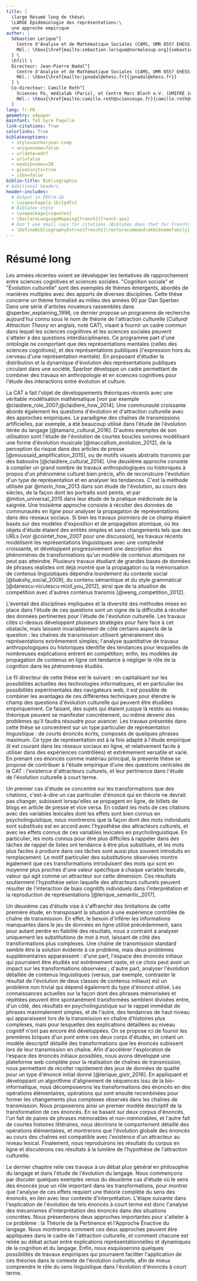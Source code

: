 ```yaml
---
title: |
  \large Résumé long de thèse\
  \LARGE Épidémiologie des représentations:\
  une approche empirique
author: |
  Sébastien Lerique^[
    Centre d'Analyse et de Mathématique Sociales (CAMS, UMR 8557 EHESS-CNRS, Paris).
    Mél.: \hbox{\href{mailto:sebastien.lerique@normalesup.org}{sebastien.lerique@normalesup.org}}.
  ] \
  \hfill \
  Directeur: Jean-Pierre Nadal^[
    Centre d'Analyse et de Mathématique Sociales (CAMS, UMR 8557 EHESS-CNRS, Paris), et Laboratoire de Physique Statistique (LPS, UMR 8550 CNRS-ENS-UPMC-Univ. Paris Diderot, Paris).
    Mél.: \hbox{\href{mailto:jpnadal@ehess.fr}{jpnadal@ehess.fr}}
  ] \
  Co-directeur: Camille Roth^[
    Sciences Po, médialab (Paris), et Centre Marc Bloch e.V. (UMIFRE 14 CNRS-MAEE, Berlin).
    Mél.: \hbox{\href{mailto:camille.roth@sciencespo.fr}{camille.roth@sciencespo.fr}}
  ]
lang: fr-FR
geometry: a4paper
mainfont: TeX Gyre Pagella
link-citations: True
colorlinks: True
biblatexoptions:
  - style=authoryear-comp
  - uniquename=false
  - urldate=edtf
  - url=false
  - maxbibnames=20
  - giveninits=true
  - isbn=false
biblio-title: Bibliographie
# Additional headers
header-includes:
  # Output in PDF/A-1b
  - \usepackage[a-1b]{pdfx}
  # Biblatex style
  - \usepackage{csquotes}
  - \DeclareLanguageMapping{french}{french-apa}
  # Don't use small caps for citations (Biblatex does that for French)
  - \DefineBibliographyExtras{french}{\restorecommand\mkbibnamefamily}
---
```


# Résumé long

Les années récentes voient se développer les tentatives de rapprochement entre sciences cognitives et sciences sociales.
"Cognition sociale" et "Évolution culturelle" sont des exemples de thèmes émergents, abordés de manières multiples avec des apports de diverses disciplines.
Cette thèse concerne un thème formalisé au milieu des années 90 par Dan Sperber.
Dans une série d'articles novateurs rassemblés dans @sperber_explaining_1996, ce dernier propose un programme de recherche aujourd'hui connu sous le nom de théorie de l'attraction culturelle (*Cultural Attraction Theory* en anglais, noté CAT), visant à fournir un cadre commun dans lequel les sciences cognitives et les sciences sociales peuvent s'atteler à des questions interdisciplinaires.
Ce programme part d'une ontologie ne comportant que des représentations mentales (celles des sciences cognitives), et des représentations publiques (l'expression hors du cerveau d'une représentation mentale).
En proposant d'étudier la distribution et la dynamique d'évolution des représentations publiques circulant dans une société, Sperber développe un cadre permettant de combiner des travaux en anthropologie et en sciences cognitives pour l'étude des interactions entre évolution et culture.

La CAT a fait l'objet de développements théoriques récents avec une véritable modélisation mathématique [voir par exemple @claidiere_role_2007;@claidiere_how_2014].
Une communauté croissante aborde également les questions d'évolution et d'attraction culturelle avec des approches empiriques.
Le paradigme des chaînes de transmissions artificielles, par exemple, a été beaucoup utilisé dans l'étude de l'évolution itérée du langage [@tamariz_cultural_2016].
D'autres exemples de son utilisation sont l'étude de l'évolution de courtes boucles sonores modélisant une forme d'évolution musicale [@maccallum_evolution_2012], de la perception du risque dans des articles de presse [@moussaid_amplification_2015], ou de motifs visuels abstraits transmis par des babouins [@claidiere_cultural_2014].
Une deuxième approche consiste à compiler un grand nombre de travaux anthropologiques ou historiques à propos d'un phénomène culturel bien précis, afin de reconstruire l'évolution d'un type de représentation et en analyser les tendances.
C'est la méthode utilisée par @morin_how_2013 dans son étude de l'évolution, au cours des siècles, de la façon dont les portraits sont peints, et par @miton_universal_2015 dans leur étude de la pratique médicinale de la saignée.
Une troisième approche consiste à récolter des données de communautés en ligne pour analyser la propagation de représentations dans des réseaux sociaux.
Si bien les travaux pionniers de ce champ étaient basés sur des modèles d'exposition et de propagation atomique, où les objets d'étude étaient des entités simples et sans changements tels que des URLs [voir @cointet_how_2007 pour une discussion], les travaux récents modélisent les représentations linguistiques avec une complexité croissante, et développent progressivement une description des phénomènes de transformations qu'un modèle de contenus atomiques ne peut pas atteindre.
Plusieurs travaux étudiant de grandes bases de données de phrases réalistes ont déjà montré que la propagation ou la mémorisation de contenus linguistiques dépendra lourdement du contexte social [@bakshy_social_2009], du contenu sémantique et du style grammatical [@danescu-niculescu-mizil_you_2012], ainsi que de la situation de compétition avec d'autres contenus transmis [@weng_competition_2012].

L'éventail des disciplines impliquées et la diversité des méthodes mises en place dans l'étude de ces questions sont un signe de la difficulté à récolter des données pertinentes pour l'étude de l'évolution culturelle.
Les travaux cités ci-dessus développent plusieurs stratégies pour faire face à cet obstacle, mais laissent invariablement de côté certains aspects de la question :
les chaînes de transmission utilisent généralement des représentations extrêmement simples;
l'analyse quantitative de travaux anthropologiques ou historiques identifie des tendances pour lesquelles de nombreuses explications entrent en compétition;
enfin, les modèles de propagation de contenus en ligne ont tendance à négliger le rôle de la cognition dans les phénomènes étudiés.

Le fil directeur de cette thèse est le suivant :
en capitalisant sur les possibilités actuelles des technologies informatiques, et en particulier les possibilités expérimentales des navigateurs web, il est possible de combiner les avantages de ces différentes techniques pour étendre le champ des questions d'évolution culturelle qui peuvent être étudiées empiriquement.
Ce faisant, des sujets qui étaient jusque là restés au niveau théorique peuvent se manifester concrètement, ou même devenir des problèmes qu'il faudra résoudre pour avancer.
Les travaux présentés dans cette thèse se concentrent sur un type particulier de représentation linguistique :
de courts énoncés écrits, composés de quelques phrases maximum.
Ce type de représentation est à la fois adapté à l'étude empirique (il est courant dans les réseaux sociaux en ligne, et relativement facile à utiliser dans des expériences contrôlées) et extrêmement versatile et varié.
En prenant ces énoncés comme matériau principal, la présente thèse se propose de contribuer à l'étude empirique d'une des questions centrales de la CAT :
l'existence d'attracteurs culturels, et leur pertinence dans l'étude de l'évolution culturelle à court terme.

Un premier cas d'étude se concentre sur les transformations que des citations, c'est-à-dire un cas particulier d'énoncé qui en théorie ne devrait pas changer, subissent lorsqu'elles se propagent en ligne, de billets de blogs en article de presse et vice versa.
En codant les mots de ces citations avec des variables lexicales dont les effets sont bien connus en psycholinguistique, nous montrerons que la façon dont des mots individuels sont substitués est en accord avec l'hypothèse des attracteurs culturels, et avec les effets connus de ces variables lexicales en psycholinguistique.
En particulier, les mots connus pour être plus difficiles à rappeler dans des tâches de rappel de listes ont tendance à être plus substitués, et les mots plus faciles à produire dans ces tâches sont aussi plus souvent introduits en remplacement.
Le motif particulier des substitutions observées montre également que ces transformations introduisent des mots qui sont en moyenne plus proches d'une valeur spécifique à chaque variable lexicale, valeur qui agit comme un attracteur sur cette dimension.
Ces résultats soutiennent l'hypothèse selon laquelle des attracteurs culturels peuvent résulter de l'interaction de biais cognitifs individuels dans l'interprétation et la reproduction de représentations [@lerique_semantic_2017].

Un deuxième cas d'étude vise à s'affranchir des limitations de cette première étude, en transposant la situation à une expérience contrôlée de chaîne de transmission.
En effet, le besoin d'inférer les informations manquantes dans le jeu de données en ligne utilisé précédemment, sans pour autant perdre en fiabilité des résultats, nous a contraint à analyser uniquement les substitutions de mot à mot, laissant de côté des transformations plus complexes.
Une chaîne de transmission standard semble être la solution évidente à ce problème, mais deux problèmes supplémentaires apparaissent :
d'une part, l'espace des énoncés initiaux qui pourraient être étudiés est extrêmement vaste, et ce choix peut avoir un impact sur les transformations observées ;
d'autre part, analyser l'évolution détaillée de contenus linguistiques (versus, par exemple, contraster le résultat de l'évolution de deux classes de contenus initiaux) est un problème non trivial qui dépend également du type d'énoncé utilisé.
Les connaissances actuelles sur la façon dont des phrases mémorisées et répétées peuvent être spontanément transformées semblent divisées entre, d'un côté, des résultats en psycholinguistique sur le rappel immédiat de phrases maximalement simples, et de l'autre, des tendances de haut niveau qui apparaissent lors de la transmission en chaîne d'histoires plus complexes, mais pour lesquelles des explications détaillées au niveau cognitif n'ont pas encore été développées.
On se propose ici de fournir les premières briques d'un pont entre ces deux corps d'études, en créant un modèle descriptif détaillé des transformations que les énoncés subissent lors de leur transmission en chaîne.
Afin d'accélérer l'exploration de l'espace des énoncés initiaux possibles, nous avons développé une plateforme web complète pour la réalisation de chaînes de transmission, nous permettant de récolter rapidement des jeux de données de qualité pour un type d'énoncé initial donné [@lerique_gistr_2016].
En appliquant et développant un algorithme d'alignement de séquences issu de la bio-informatique, nous décomposerons les transformations des énoncés en des opérations élémentaires, opérations qui sont ensuite recombinées pour former les changements plus complexes observés dans les chaînes de transmission.
Nous proposerons ainsi un premier modèle descriptif de la transformation de ces énoncés.
En se basant sur deux corpus d'énoncés, l'un fait de paires de phrases mémorables et non-mémorables, et l'autre fait de courtes histoires littéraires, nous décrirons le comportement détaillé des opérations élémentaires, et montrerons que l'évolution globale des énoncés au cours des chaînes est compatible avec l'existence d'un attracteur au niveau lexical.
Finalement, nous reproduirons les résultats du corpus en ligne et discuterons ces résultats à la lumière de l'hypothèse de l'attraction culturelle.

Le dernier chapitre relie ces travaux à un débat plus général en philosophie du langage et dans l'étude de l'évolution du langage.
Nous commençons par discuter quelques exemples venus du deuxième cas d'étude où le sens des énoncés joue un rôle important dans les transformations, pour montrer que l'analyse de ces effets requiert une théorie complète du sens des énoncés, en lien avec leur contexte d'interprétation.
L'étape suivante dans l'explication de l'évolution de tels énoncés à court terme est donc l'analyse des mécanismes d'interprétation des énoncés dans des situations concrètes.
Nous présenterons deux approches importantes pour s'atteler à ce problème :
la Théorie de la Pertinence et l'Approche Énactive du langage.
Nous montrerons comment ces deux approches peuvent être appliquées dans le cadre de l'attraction culturelle, et comment chacune est reliée au débat actuel entre explications représentationnelles et dynamiques de la cognition et du langage.
Enfin, nous esquisserons quelques possibilités de travaux empiriques qui pourraient faciliter l'application de ces théories dans le contexte de l'évolution culturelle, afin de mieux comprendre le rôle du sens linguistique dans l'évolution d'énoncés à court terme.
